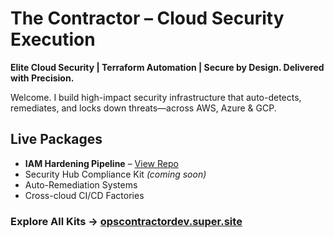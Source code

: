# The Contractor – Cloud Security Execution

**Elite Cloud Security | Terraform Automation | Secure by Design. Delivered with Precision.**

Welcome. I build high-impact security infrastructure that auto-detects, remediates, and locks down threats—across AWS, Azure & GCP.

## Live Packages
- **IAM Hardening Pipeline** – [View Repo](https://github.com/ContractorNH/iam-hardening-pipeline)
- Security Hub Compliance Kit *(coming soon)*
- Auto-Remediation Systems
- Cross-cloud CI/CD Factories

### Explore All Kits → [opscontractordev.super.site](https://opscontractordev.super.site)
